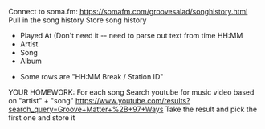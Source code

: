 Connect to soma.fm: https://somafm.com/groovesalad/songhistory.html
Pull in the song history
Store song history
  - Played At (Don't need it -- need to parse out text from time HH:MM
  - Artist
  - Song
  - Album

  * Some rows are "HH:MM	Break / Station ID"

YOUR HOMEWORK:
For each song
Search youtube for music video based on "artist" + "song"
https://www.youtube.com/results?search_query=Groove+Matter+%2B+97+Ways
Take the result and pick the first one and store it
